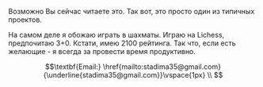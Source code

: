 Возможно Вы сейчас читаете это. Так вот, это просто один из типичных проектов.

На самом деле я обожаю играть в шахматы. Играю на Lichess, предпочитаю 3+0.
Кстати, имею 2100 рейтинга. Так что, если есть желающие - я всегда за провести время
продуктивно. 


```math
\textbf{Email:} \href{mailto:stadima35@gmail.com}{\underline{stadima35@gmail.com}}\vspace{1px} \\

```
